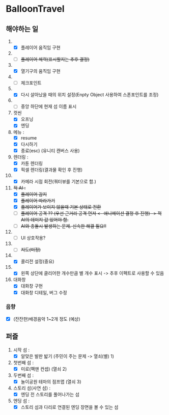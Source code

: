 # BalloonTravel

## 해야하는 일

1. - [x] 플레이어 움직임 구현
2. - [ ] ~~플레이어 체력(표시할지는 추후 결정)~~
3. - [x] 열기구의 움직임 구현
4. - [ ] 체크포인트
5. - [x] 다시 살아났을 때의 위치 설정(Enpty Object 사용하여 스폰포인트를 조정)
6. - [ ] 중앙 하단에 현재 섬 이름 표시
7. 컷씬
   - [x] 오프닝
   - [x] 엔딩
8. 메뉴 :  
   - [x] resume
   - [x] 다시하기
   - [x] 종료(esc) (유니티 캔버스 사용)
9. 렌더링 :
   - [x] 카툰 렌더링  
   - [x] 픽셀 렌더링(결과물 확인 후 진행)
10. - [x] 카메라 시점 회전(쿼터뷰를 기본으로 함.)
11. ~~적 AI :~~
    - [x] ~~플레이어 감지~~  
    - [x] ~~플레이어 따라가기~~
    - [x] ~~플레이어가 보이지 않을때 기본 상태로 전환~~  
    - [ ] ~~플레이어 공격 ?? (우선 근거리 공격 먼저 <- 애니메이션 결정 후 진행) -> 적 AI의 데미지 값 있어야 함.~~  
    - [ ] ~~AI와 충돌시 발생하는 문제. 신속한 해결 필요!!~~
12. - [ ] UI 상호작용?
13. - [ ] ~~지도(미정)~~
14. - [x] 콜리전 설정(중요)
15. - [x] 왼쪽 상단에 클리어한 개수만큼 별 개수 표시 -> 추후 이펙트로 사용할 수 있음
16. 대화창
    - [x] 대화창 구현
    - [x] 대화창 디테일, 버그 수정

### 음향

- [x] (잔잔한)배경음악 1~2개 정도 (예상)

## 퍼즐

1. 시작 섬 :
   - [x] 알맞은 발판 밟기 (주민이 주는 문제 -> 열쇠(별) 1)
2. 첫번째 섬 :
   - [x] 미로(팩맨 컨셉) (열쇠 2)
3. 두번째 섬 :
   - [x] 놀이공원 테마의 점프맵 (열쇠 3)
4. 스토리 섬(사연 섬) :
   - [x] 엔딩 전 스토리를 풀어나가는 섬
5. 엔딩 섬 :
   - [x] 스토리 섬과 다리로 연결된 엔딩 장면을 볼 수 있는 섬
